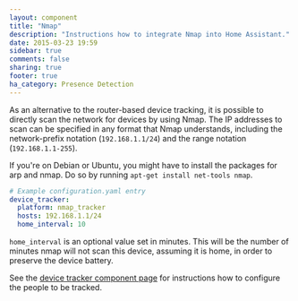 ```yaml
---
layout: component
title: "Nmap"
description: "Instructions how to integrate Nmap into Home Assistant."
date: 2015-03-23 19:59
sidebar: true
comments: false
sharing: true
footer: true
ha_category: Presence Detection
---
```



As an alternative to the router-based device tracking, it is possible to directly scan the network
for devices by using Nmap. The IP addresses to scan can be specified in any format that Nmap understands,
including the network-prefix notation (`192.168.1.1/24`) and the range notation (`192.168.1.1-255`).

If you're on Debian or Ubuntu, you might have to install the packages for arp and nmap. Do so by
running `apt-get install net-tools nmap`.

```yaml
# Example configuration.yaml entry
device_tracker:
  platform: nmap_tracker
  hosts: 192.168.1.1/24
  home_interval: 10
```

`home_interval` is an optional value set in minutes.  This will be the number of minutes nmap will not
scan this device, assuming it is home, in order to preserve the device battery.

See the [device tracker component page](/components/device_tracker.html) for instructions how to
configure the people to be tracked.
